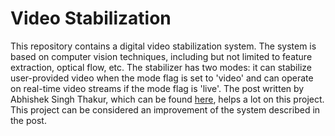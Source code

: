 # Video Stabilization

This repository contains a digital video stabilization system. The system is based on computer vision
techniques, including but not limited to feature extraction, optical flow, etc. The stabilizer has two modes: 
it can stabilize user-provided video when the mode flag is set to 'video' and can operate on real-time 
video streams if the mode flag is 'live'. The post written by Abhishek Singh Thakur, which can be 
found [here](https://learnopencv.com/video-stabilization-using-point-feature-matching-in-opencv/),
helps a lot on this project. This project can be considered an improvement of the system described in the post.